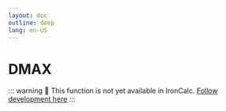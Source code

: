 ```yaml
---
layout: doc
outline: deep
lang: en-US
---
```


# DMAX

::: warning
🚧 This function is not yet available in IronCalc.
[Follow development here](https://github.com/ironcalc/IronCalc/labels/Functions)
:::